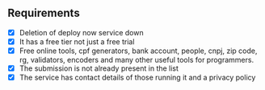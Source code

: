 <!--
 ### Free SaaS Offering Submission

 Thank you for contributing to this list. This list is for **SaaS**
 services that offer a **free tier** to help developers evaluate and
 build something that users can later use and get support for.

 The focus of this list is quite broad but we try to keep things
 limited to that which infrastructure developers, like DevOps Practitioners,
 would find useful.

 This list is the result of more than a thousand people contributing
 to make something useful, we appreciate your efforts.

 ### Code of Conduct

 We are not here to argue with you. If you are argumentative, abusive,
 lie or missrepresent your service or are otherwise anti-social we will
 block you.

 ### Services we do not accept

   * cPanel like PHP + MySQL hosting services.
   * Free dns services that are generic frontends to CloudFlare or similar
   * Services that are verbatim copy pastes of others while adding no value
-->

## Requirements

<!-- This is only for new submissions -->
<!-- Please ensure your submission ticks all of the requirements -->

 * [X] Deletion of deploy now service down
 * [X] It has a free tier not just a free trial
 * [X] Free online tools, cpf generators, bank account, people, cnpj, zip code, rg, validators, encoders and many other useful tools for programmers.
 * [X] The submission is not already present in the list
 * [X] The service has contact details of those running it and a privacy policy
